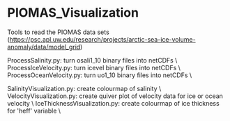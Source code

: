 # PIOMAS_Visualization
Tools to read the PIOMAS data sets (https://psc.apl.uw.edu/research/projects/arctic-sea-ice-volume-anomaly/data/model_grid)

ProcessSalinity.py: turn osali1_10 binary files into netCDFs \\
ProcessIceVelocity.py: turn icevel binary files into netCDFs \\
ProcessOceanVelocity.py: turn uo1_10 binary files into netCDFs \\

SalinityVisualization.py: create colourmap of salinity \\
VelocityVisualization.py: create quiver plot of velocity data for ice or ocean velocity \\
IceThicknessVisualization.py: create colourmap of ice thickness for 'heff' variable \\
